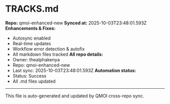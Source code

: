# TRACKS.md

**Repo:** qmoi-enhanced-new
**Synced at:** 2025-10-03T23:48:01.593Z
**Enhancements & Fixes:**
- Autosync enabled
- Real-time updates
- Workflow error detection & autofix
- All markdown files tracked
**All repo details:**
- Owner: thealphakenya
- Repo: qmoi-enhanced-new
- Last sync: 2025-10-03T23:48:01.593Z
**Automation status:**
- Status: Success
- All .md files updated
---
This file is auto-generated and updated by QMOI cross-repo sync.
